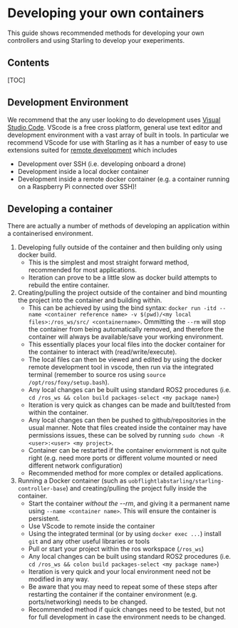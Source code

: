 # Developing your own containers

This guide shows recommended methods for developing your own controllers and using Starling to develop your exeperiments.

## Contents

[TOC]

## Development Environment

We recommend that the any user looking to do development uses [Visual Studio Code](https://code.visualstudio.com/).
VScode is a free cross platform, general use text editor and development environment with a vast array of built in tools.
In particular we recommend VScode for use with Starling as it has a number of easy to use extensions suited for [remote development](https://code.visualstudio.com/docs/remote/remote-overview) which includes

* Development over SSH (i.e. developing onboard a drone)
* Development inside a local docker container
* Development inside a remote docker container (e.g. a container running on a Raspberry Pi connected over SSH)!

## Developing a container

There are actually a number of methods of developing an application within a containerised environment.

1. Developing fully outside of the container and then building only using docker build.
    * This is the simplest and most straight forward method, recommended for most applications.
    * Iteration can prove to be a little slow as docker build attempts to rebuild the entire container.
2. Creating/pulling the project outside of the container and bind mounting the project into the container and building within.
    * This can be achieved by using the bind syntax: `docker run -itd --name <container reference name> -v $(pwd)/<my local files>:/ros_ws/src/ <containername>`. Ommitting the `--rm` will stop the container from being automatically removed, and therefore the container will always be available/save your working environment.
    * This essentially places your local files into the docker container for the container to interact with (read/write/execute).
    * The local files can then be viewed and edited by using the docker remote development tool in vscode, then run via the integrated terminal (remember to source ros using `source /opt/ros/foxy/setup.bash`).
    * Any local changes can be built using standard ROS2 procedures (i.e. `cd /ros_ws && colon build packages-select <my package name>`)
    * Iteration is very quick as changes can be made and built/tested from within the container.
    * Any local changes can then be pushed to github/repositories in the usual manner. Note that files created inside the container may have permissions issues, these can be solved by running `sudo chown -R <user>:<user> <my project>`.
    * Container can be restarted if the container enviornment is not quite right (e.g. need more ports or different volume mounted or need different network configuration)
    * Recommended method for more complex or detailed applications.
3. Running a Docker container (such as `uobflightlabstarling/starling-controller-base`) and creating/pulling the project fully inside the container.
    * Start the container *without the --rm*, and giving it a permanent name using `--name <container name>`. This will ensure the container is persistent.
    * Use VScode to remote inside the container
    * Using the integrated terminal (or by using `docker exec ...`) install `git` and any other useful libraries or tools
    * Pull or start your project within the ros workspace (`/ros_ws`)
    * Any local changes can be built using standard ROS2 procedures (i.e. `cd /ros_ws && colon build packages-select <my package name>`)
    * Iteration is very quick and your local environment need not be modified in any way.
    * Be aware that you may need to repeat some of these steps after restarting the container if the container environment (e.g. ports/networking) needs to be changed.
    * Recommended method if quick changes need to be tested, but not for full development in case the environment needs to be changed.
